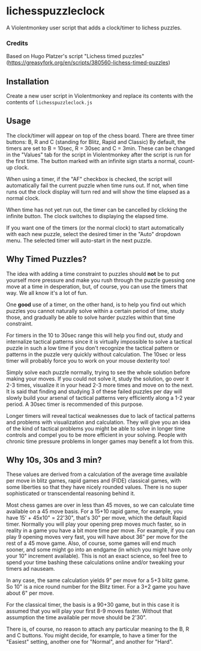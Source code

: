 # lichesspuzzleclock
A Violentmonkey user script that adds a clock/timer to lichess puzzles. 

### Credits

Based on Hugo Platzer's script "Lichess timed puzzles"
(https://greasyfork.org/en/scripts/380560-lichess-timed-puzzles)


## Installation
Create a new user script in Violentmonkey and replace its contents with 
the contents of `lichesspuzzleclock.js`


## Usage
The clock/timer will appear on top of the chess board. 
There are three timer buttons: B, R and C (standing for Blitz, Rapid and Classic) 
By default, the timers are set to B = 10sec, R = 30sec and C  = 3min. 
These can be changed in the "Values" tab for the script in Violentmonkey after
the script is run for the first time.  The button marked with an infinite sign
starts a normal, count-up clock.

When using a timer, if the "AF" checkbox is checked, the script will automatically
fail the current puzzle when time runs out. If not, when time runs out the
clock display will turn red and will show the time elapsed as a normal clock.

When time has not yet run out, the timer can be cancelled by clicking the infinite
button. The clock switches to displaying the elapsed time.

If you want one of the timers (or the normal clock) to start automatically with
each new puzzle, select the desired timer in the "Auto" dropdown menu. The
selected timer will auto-start in the next puzzle.

## Why Timed Puzzles?

The idea with adding a time constraint to puzzles should **not** be to put yourself more pressure and make you rush through the puzzle
guessing one move at a time in desperation, but, of course, you can use the timers that 
way. We all know it's a lot of fun.

One **good** use of a timer, on the other hand, is to help you find out which puzzles you cannot naturally
solve within a certain period of time, study those, and gradually be able to solve harder 
puzzles within that time constraint. 

For timers in the 10 to 30sec range this will help you find out, study and 
internalize tactical patterns since it is virtually impossible to solve a tactical 
puzzle in such a low time if you don't recognize the tactical pattern or 
patterns in the puzzle very quickly without calculation.  The 10sec or less timer 
will probably force you to work on your mouse dexterity too!

Simply solve each puzzle normally, trying to see the whole solution before making 
your moves. If you could not solve it, study the solution, go over it 2-3 times, 
visualize it in your head 2-3 more times and move on to the next. It is said
that finding and studying 3 of these failed puzzles per day will slowly build your
arsenal of tactical patterns very efficiently along a 1-2 year period. A 30sec timer is 
recommended of this purpose.

Longer timers will reveal tactical weaknesses due to lack of tactical patterns 
and problems with visualization and calculation. They will give you an idea of the 
kind of tactical problems you might be able to solve in longer time controls and compel
you to be more efficient in your solving. People with chronic time pressure problems in 
longer games may benefit a lot from this. 

## Why 10s, 30s and 3 min? 

These values are derived from a calculation of the average time available per move in 
blitz games, rapid games and (FIDE) classical games, with some liberties so that they 
have nicely rounded values. There is no super sophisticated or transcendental reasoning 
behind it.

Most chess games are over in less than 45 moves, so we can calculate time available on 
a 45 move basis. For a 15+10 rapid game, for example, you have 15' + 45x10" = 22'30", 
that's 30" per move, which the default Rapid timer.  Normally you will play your opening 
prep moves much faster, so in reality in a game you have a bit more time per move. 
For example, if you can play 9 opening moves very fast, you will have about 36" per move 
for the rest of a 45 move game. Also, of course, some games  will end much sooner, and 
some might go into an endgame (in which you might have only your 10" increment 
available). This is not an exact science, so feel free to spend your time bashing these
calculations online and/or tweaking your timers ad nauseam.

In any case, the same calculation yields 9" per move for a 5+3 blitz game. So 10" is a nice
round number for the Blitz timer. For a 3+2 game you have about 6" per move. 

For the classical timer, the basis is a 90+30 game, but in this case it is assumed that you
will play your first 8-9 moves faster. Without that assumption the time available per move 
should be 2'30".  

There is, of course, no reason to attach any particular meaning to the B, R and C buttons.
You might decide, for example, to have a timer for the "Easiest" setting, another one for "Normal", and
another for "Hard". 




